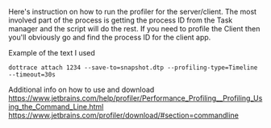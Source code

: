 Here's instruction on how to run the profiler for the server/client. The most involved part of the process is getting the process ID from the Task manager and the script will do the rest. If you need to profile the Client then you'll obviously go and find the process ID for the client app.

Example of the text I used

`dottrace attach 1234 --save-to=snapshot.dtp --profiling-type=Timeline --timeout=30s`

Additional info on how to use and download
https://www.jetbrains.com/help/profiler/Performance_Profiling__Profiling_Using_the_Command_Line.html 
https://www.jetbrains.com/profiler/download/#section=commandline 